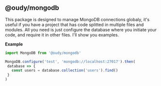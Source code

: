 ## @oudy/mongodb
This package is designed to manage MongoDB connections globaly, it's useful if you have a project that has code splitted in multiple files and modules. All you need is just configure the database where you initiate your code, and require it in other files. I'll show you examples.

**Example** 
```js
import MongoDB from '@oudy/mongodb'

MongoDB.configure('test', 'mongodb://localhost:27017').then(
 database => {
   const users = database.collection('users').find()
 }
)
```